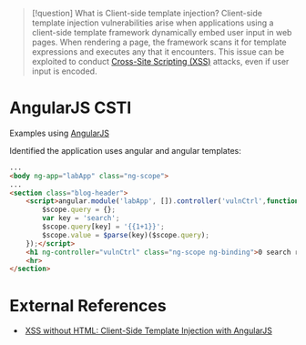 >[!question] What is Client-side template injection?
>Client-side template injection vulnerabilities arise when applications using a client-side template framework dynamically embed user input in web pages. When rendering a page, the framework scans it for template expressions and executes any that it encounters. This issue can be exploited to conduct [Cross-Site Scripting (XSS)](Cross-Site%20Scripting%20(XSS).md) attacks, even if user input is encoded.

# AngularJS CSTI

Examples using [AngularJS](../Dev,%20scripting%20&%20OS/AngularJS.md)

Identified the application uses angular and angular templates:
```html
...
<body ng-app="labApp" class="ng-scope">
...
<section class="blog-header">
	<script>angular.module('labApp', []).controller('vulnCtrl',function($scope, $parse) {
		$scope.query = {};
		var key = 'search';
		$scope.query[key] = '{{1+1}}';
		$scope.value = $parse(key)($scope.query);
	});</script>
	<h1 ng-controller="vulnCtrl" class="ng-scope ng-binding">0 search results for {{1+1}}</h1>
	<hr>
</section>
```


# External References
-  [XSS without HTML: Client-Side Template Injection with AngularJS](https://portswigger.net/research/xss-without-html-client-side-template-injection-with-angularjs)